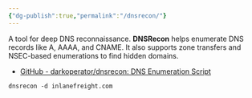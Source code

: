 ```yaml
---
{"dg-publish":true,"permalink":"/dnsrecon/"}
---
```


A tool for deep DNS reconnaissance. **DNSRecon** helps enumerate DNS records like A, AAAA, and CNAME. It also supports zone transfers and NSEC-based enumerations to find hidden domains.

- [GitHub - darkoperator/dnsrecon: DNS Enumeration Script](https://github.com/darkoperator/dnsrecon)



```
dnsrecon -d inlanefreight.com
```